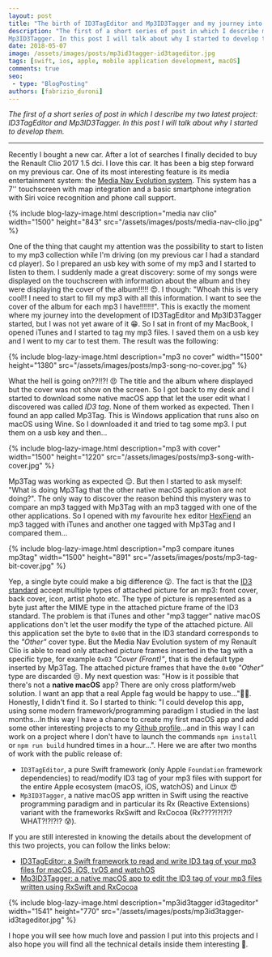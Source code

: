 ```yaml
---
layout: post
title: "The birth of ID3TagEditor and Mp3ID3Tagger and my journey into the ID3 tag standard"
description: "The first of a short series of post in which I describe my two latest project: ID3TagEditor and 
Mp3ID3Tagger. In this post I will talk about why I started to develop them."
date: 2018-05-07
image: /assets/images/posts/mp3id3tagger-id3tageditor.jpg
tags: [swift, ios, apple, mobile application development, macOS]
comments: true
seo:
 - type: "BlogPosting"
authors: [fabrizio_duroni] 
---
```


*The first of a short series of post in which I describe my two latest project: ID3TagEditor and Mp3ID3Tagger. In 
this post I will talk about why I started to develop them.*

---

Recently I bought a new car. After a lot of searches I finally decided to buy the Renault Clio 2017 1.5 dci. I love this
car. It has been a big step forward on my previous car. One of its most interesting feature is its media
entertainment system: the [Media Nav Evolution system](https://easyconnect.renault.co.uk/systems/medianav-evolution#fonctionnalites "Media Nav Evolution"). This system has a 7'' touchscreen 
with map integration and a basic smartphone integration with Siri voice recognition and phone call support.

{% include blog-lazy-image.html description="media nav clio" width="1500" height="843" src="/assets/images/posts/media-nav-clio.jpg" %}

One of the thing that caught my attention was the possibility to start to listen to my mp3 collection while I'm driving 
(on my previous car I had a standard cd player). So I prepared an usb key with some of my mp3 and I started to listen to them.
I suddenly made a great discovery: some of my songs were displayed on the touchscreen with information about the 
album and they were displaying the cover of the album!!!!! :heart_eyes:. I though: "Whoah this is very cool!! I need to 
start to fill my mp3 with all this information. I want to see the cover of the album for each mp3 I have!!!!!!!".
 This is exactly the moment where my journey into the development of ID3TagEditor and Mp3ID3Tagger started, but I was
  not yet aware of it :grin:.
So I sat in front of my MacBook, I opened iTunes and I started to tag my mp3 files. I saved them on a usb key and I 
went to my car to test them. The result was the following:

{% include blog-lazy-image.html description="mp3 no cover" width="1500" height="1380" src="/assets/images/posts/mp3-song-no-cover.jpg" %}

What the hell is going on??!!?! :angry: The title and the album where displayed but the cover was not show on the 
screen.
So I got back to my desk and I started to download some native macOS app that let the user edit what I discovered was
called *ID3 tag*. None of them worked as expected. Then I found an app called Mp3Tag. This is Windows application that runs also on macOS using Wine. So I downloaded it and tried to tag some mp3. I put them on a usb key and then...

{% include blog-lazy-image.html description="mp3 with cover" width="1500" height="1220" src="/assets/images/posts/mp3-song-with-cover.jpg" %}

Mp3Tag was working as expected :relieved:. But then I started to ask myself: "What is doing Mp3Tag that the other native
macOS application are not doing?". The only way to discover the reason behind this mystery was to compare an mp3 tagged
with Mp3Tag with an mp3 tagged with one of the other applications. So I opened with my favourite hex editor [HexFiend](https://ridiculousfish.com/hexfiend/ "an hex editor") an mp3 tagged with iTunes and another one tagged with Mp3Tag and I compared them...

{% include blog-lazy-image.html description="mp3 compare itunes mp3tag" width="1500" height="891" src="/assets/images/posts/mp3-tag-bit-cover.jpg" %}

Yep, a single byte could make a big difference :open_mouth:. The fact is that the [ID3 standard](http://id3.org/d3v2.3.0 "ID3 standard") 
accept multiple types of attached picture for an mp3: front cover, back cover, icon, artist photo etc. The 
type of picture is represented as a byte just after the MIME type in the attached picture frame of the ID3 standard. 
The problem is that iTunes and other "mp3 tagger" native macOS applications don't let the user modify the type of the 
attached picture. All this application set the byte to `0x00` that in the ID3 standard corresponds to the *"Other"* 
cover type. But the Media Nav Evolution system of my Renault Clio is able to read only attached picture frames inserted
 in the tag with a specific type, for example `0x03` *"Cover (Front)"*, that is the default type inserted
 by Mp3Tag. The attached picture frames that have the `0x00` *"Other"* type are discarded :unamused:. 
 My next question was: "How is it possible that there's not a **native macOS** app? There are only cross 
 platform/web solution. I want an app that a real Apple fag would be happy to use...":apple::stuck_out_tongue:. 
 Honestly, I didn't find it. So I started to think: "I could develop this app, using some modern framework/programming 
 paradigm I studied in the last months...In this way I have a chance to create my first macOS app and add some other 
 interesting projects to my [Github profile](https://github.com/chicio/ "chicio github")...and in this way I can 
 work on a project where I don't have to launch the commands `npm install` or `npm run build` hundred times in a 
 hour...". 
 Here we are after two months of work with the public release of:
 
 * `ID3TagEditor`, a pure Swift framework (only Apple `Foundation` framework dependencies) to read/modify ID3 tag of your mp3 files with support for the entire Apple ecosystem (macOS, iOS, watchOS) and Linux :heart_eyes:
 * `Mp3ID3Tagger`, a native macOS app written in Swift using the reactive programming paradigm and in particular its
  Rx (Reactive Extensions) variant with the frameworks RxSwift and RxCocoa (Rx????!?!?!? WHAT?!?!?!? :cold_sweat:).
  
If you are still interested in knowing the details about the development of this two projects, you can follow the 
links below:

* [ID3TagEditor: a Swift framework to read and write ID3 tag of your mp3 files for macOS, iOS, tvOS and watchOS](/2018/05/08/id3tageditor-swift-read-write-id3-tag-mp3.html "id3 tag swift")  
* [Mp3ID3Tagger: a native macOS app to edit the ID3 tag of your mp3 files written using RxSwift and RxCocoa](/2018/05/09/mp3id3tagger-macos-tag-mp3-id3-rxswift-rxcocoa.html "mp3 tag macos rxswift rxcocoa")

{% include blog-lazy-image.html description="mp3id3tagger id3tageditor" width="1541" height="770" src="/assets/images/posts/mp3id3tagger-id3tageditor.jpg" %}

I hope you will see how much love and passion I put into this projects and I also hope you will find all the technical details inside them interesting :sparkling_heart:.
